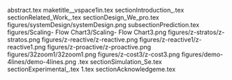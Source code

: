 abstract.tex
maketitle__vspace1in.tex
sectionIntroduction_.tex
sectionRelated_Work_.tex
sectionDesign_We_pro.tex
figures/systemDesign/systemDesign.png
subsectionPrediction.tex
figures/Scaling- Flow Chart3/Scaling- Flow Chart3.png
figures/z-stratos/z-stratos.png
figures/z-reactive/z-reactive.png
figures/z-reactive1/z-reactive1.png
figures/z-proactive/z-proactive.png
figures/32zoom1/32zoom1.png
figures/z-cost3/z-cost3.png
figures/demo-4lines/demo-4lines.png
.tex
sectionSimulation_Se.tex
sectionExperimental_.tex
1.tex
sectionAcknowledgeme.tex
